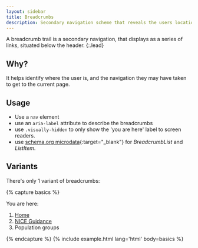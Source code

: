 ```yaml
---
layout: sidebar
title: Breadcrumbs
description: Secondary navigation scheme that reveals the users location
---
```


A breadcrumb trail is a secondary navigation, that displays as a series of links, situated below the header. 
{:.lead}

## Why?
It helps identify where the user is, and the navigation they may have taken to get to the current page.

## Usage
- Use a `nav` element
- use an `aria-label` attribute to describe the breadcrumbs
- use `.visually-hidden` to only show the 'you are here' label to screen readers.
- use [schema.org microdata](http://schema.org/BreadcrumbList){:target="_blank"} for *BreadcrumbList* and *ListItem*.

## Variants
There's only 1 variant of breadcrumbs:

{% capture basics %}
<nav aria-label="Breadcrumbs" role="navigation">
    <p class="visually-hidden" id="breadcrumb-label">
        You are here:
    </p>
    <ol class="breadcrumbs" aria-labelledby="breadcrumb-label" itemscope itemtype="http://schema.org/BreadcrumbList">
        <li class="breadcrumbs__crumb" itemprop="itemListElement" itemscope itemtype="http://schema.org/ListItem">
            <a href="https://www.nice.org.uk/" itemprop="name">
                Home
            </a>
            <meta itemprop="position" content="1">
        </li>
        <li class="breadcrumbs__crumb" itemprop="itemListElement" itemscope itemtype="http://schema.org/ListItem">
            <a href="https://www.nice.org.uk/guidance" itemprop="name">
                NICE Guidance
            </a>
            <meta itemprop="position" content="2">
        </li>
        <li class="breadcrumbs__crumb" itemprop="itemListElement" itemscope itemtype="http://schema.org/ListItem">
            <span itemprop="name">
                Population groups
            </span>
            <meta itemprop="position" content="3">
        </li>
    </ol>
</nav>
{% endcapture %}
{% include example.html lang='html' body=basics %}
